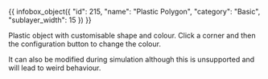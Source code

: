 {{ infobox_object({
	"id": 215,
	"name": "Plastic Polygon",
	"category": "Basic",
	"sublayer_width": 15
}) }}

Plastic object with customisable shape and colour. Click a corner and then the configuration button to change the colour.

It can also be modified during simulation although this is unsupported and will lead to weird behaviour.
